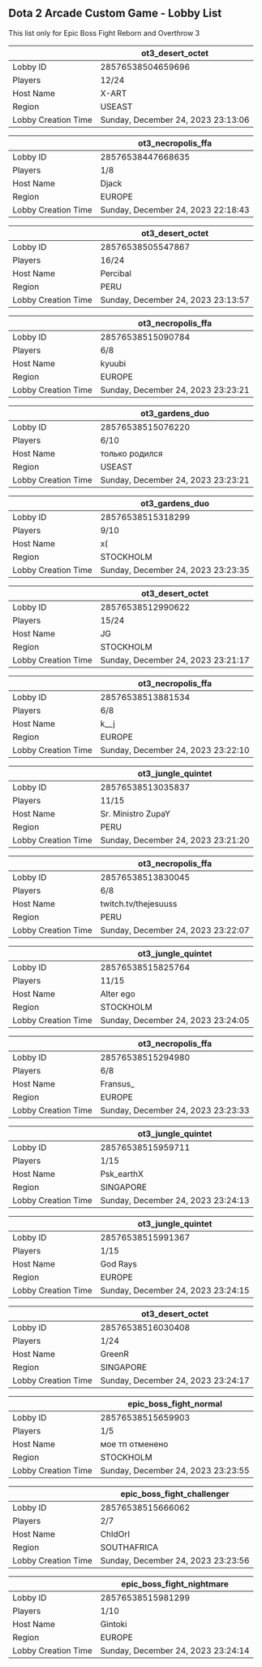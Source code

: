 ## Dota 2 Arcade Custom Game - Lobby List

This list only for Epic Boss Fight Reborn and Overthrow 3

|  | ot3_desert_octet |
| ------ | ------ |
| Lobby ID | 28576538504659696 |
| Players | 12/24 |
| Host Name | X-ART |
| Region | USEAST |
| Lobby Creation Time | Sunday, December 24, 2023 23:13:06 |


|  | ot3_necropolis_ffa |
| ------ | ------ |
| Lobby ID | 28576538447668635 |
| Players | 1/8 |
| Host Name | Djack |
| Region | EUROPE |
| Lobby Creation Time | Sunday, December 24, 2023 22:18:43 |


|  | ot3_desert_octet |
| ------ | ------ |
| Lobby ID | 28576538505547867 |
| Players | 16/24 |
| Host Name | Percibal |
| Region | PERU |
| Lobby Creation Time | Sunday, December 24, 2023 23:13:57 |


|  | ot3_necropolis_ffa |
| ------ | ------ |
| Lobby ID | 28576538515090784 |
| Players | 6/8 |
| Host Name | kyuubi |
| Region | EUROPE |
| Lobby Creation Time | Sunday, December 24, 2023 23:23:21 |


|  | ot3_gardens_duo |
| ------ | ------ |
| Lobby ID | 28576538515076220 |
| Players | 6/10 |
| Host Name | только родился |
| Region | USEAST |
| Lobby Creation Time | Sunday, December 24, 2023 23:23:21 |


|  | ot3_gardens_duo |
| ------ | ------ |
| Lobby ID | 28576538515318299 |
| Players | 9/10 |
| Host Name | x( |
| Region | STOCKHOLM |
| Lobby Creation Time | Sunday, December 24, 2023 23:23:35 |


|  | ot3_desert_octet |
| ------ | ------ |
| Lobby ID | 28576538512990622 |
| Players | 15/24 |
| Host Name | JG | Narnia |
| Region | STOCKHOLM |
| Lobby Creation Time | Sunday, December 24, 2023 23:21:17 |


|  | ot3_necropolis_ffa |
| ------ | ------ |
| Lobby ID | 28576538513881534 |
| Players | 6/8 |
| Host Name | k__j |
| Region | EUROPE |
| Lobby Creation Time | Sunday, December 24, 2023 23:22:10 |


|  | ot3_jungle_quintet |
| ------ | ------ |
| Lobby ID | 28576538513035837 |
| Players | 11/15 |
| Host Name | Sr. Ministro ZupaY |
| Region | PERU |
| Lobby Creation Time | Sunday, December 24, 2023 23:21:20 |


|  | ot3_necropolis_ffa |
| ------ | ------ |
| Lobby ID | 28576538513830045 |
| Players | 6/8 |
| Host Name | twitch.tv/thejesuuss |
| Region | PERU |
| Lobby Creation Time | Sunday, December 24, 2023 23:22:07 |


|  | ot3_jungle_quintet |
| ------ | ------ |
| Lobby ID | 28576538515825764 |
| Players | 11/15 |
| Host Name | Alter ego |
| Region | STOCKHOLM |
| Lobby Creation Time | Sunday, December 24, 2023 23:24:05 |


|  | ot3_necropolis_ffa |
| ------ | ------ |
| Lobby ID | 28576538515294980 |
| Players | 6/8 |
| Host Name | Fransus_ |
| Region | EUROPE |
| Lobby Creation Time | Sunday, December 24, 2023 23:23:33 |


|  | ot3_jungle_quintet |
| ------ | ------ |
| Lobby ID | 28576538515959711 |
| Players | 1/15 |
| Host Name | Psk_earthX |
| Region | SINGAPORE |
| Lobby Creation Time | Sunday, December 24, 2023 23:24:13 |


|  | ot3_jungle_quintet |
| ------ | ------ |
| Lobby ID | 28576538515991367 |
| Players | 1/15 |
| Host Name | God Rays |
| Region | EUROPE |
| Lobby Creation Time | Sunday, December 24, 2023 23:24:15 |


|  | ot3_desert_octet |
| ------ | ------ |
| Lobby ID | 28576538516030408 |
| Players | 1/24 |
| Host Name | GreenR |
| Region | SINGAPORE |
| Lobby Creation Time | Sunday, December 24, 2023 23:24:17 |


|  | epic_boss_fight_normal |
| ------ | ------ |
| Lobby ID | 28576538515659903 |
| Players | 1/5 |
| Host Name | мое тп отменено |
| Region | STOCKHOLM |
| Lobby Creation Time | Sunday, December 24, 2023 23:23:55 |


|  | epic_boss_fight_challenger |
| ------ | ------ |
| Lobby ID | 28576538515666062 |
| Players | 2/7 |
| Host Name | ChIdOrI |
| Region | SOUTHAFRICA |
| Lobby Creation Time | Sunday, December 24, 2023 23:23:56 |


|  | epic_boss_fight_nightmare |
| ------ | ------ |
| Lobby ID | 28576538515981299 |
| Players | 1/10 |
| Host Name | Gintoki |
| Region | EUROPE |
| Lobby Creation Time | Sunday, December 24, 2023 23:24:14 |


